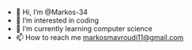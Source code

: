 - 👋 Hi, I’m @Markos-34
- 👀 I’m interested in coding
- 🌱 I’m currently learning computer science 
- 📫 How to reach me markosmavroudi11@gmail.com

<!---
Markos-34/Markos-34 is a ✨ special ✨ repository because its `README.md` (this file) appears on your GitHub profile.
You can click the Preview link to take a look at your changes.
--->
